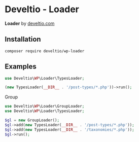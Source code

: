 # Develtio - Loader
**Loader** by [develtio.com](https://develtio.com)

Installation
------------
```
composer require develtio/wp-loader
```

Examples
------------
```php
use Develtio\WP\Loader\TypesLoader;

(new TypesLoader(__DIR__ . '/post-types/*.php'))->run();
```

Group

```php
use Develtio\WP\Loader\GroupLoader;
use Develtio\WP\Loader\TypesLoader;

$gl = new GroupLoader();
$gl->add(new TypesLoader(__DIR__ . '/post-types/*.php'));
$gl->add(new TypesLoader(__DIR__ . '/taxonomies/*.php'));
$gl->run();
```